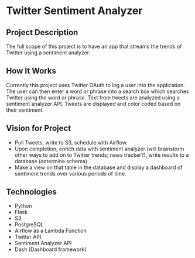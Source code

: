 # Twitter Sentiment Analyzer

## Project Description
The full scope of this project is to have an app that streams the trends of Twitter using a sentiment analyzer. 



## How It Works
Currently this project uses Twitter OAuth to log a user into the application. The user can then enter a word or phrase into a search box which searches Twitter using the word or phrase. Text from tweets are analyzed using a sentiment analyzer API. Tweets are displayed and color coded based on their sentiment.






## Vision for Project
- Pull Tweets, write to S3, schedule with Airflow.
- Upon completion, enrich data with sentiment analyzer (will brainstorm other ways to add on to Twitter trends; news tracker?), write results to a database (determine schema).
- Make a view on that table in the database and display a dashboard of sentiment trends over various periods of time.

## Technologies
- Python
- Flask
- S3
- PostgreSQL
- Airflow as a Lambda Function
- Twitter API
- Sentiment Analyzer API
- Dash (Dashboard framework)

